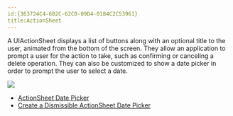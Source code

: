 ```yaml
---
id:{363724C4-6B2C-62C0-09D4-0184C2C53961}  
title:ActionSheet  
---
```


A UIActionSheet displays a list of buttons along with an optional title
to the user, animated from the bottom of the screen. They allow an application
to prompt a user for the action to take, such as confirming or canceling a
delete operation. They can also be customized to show a date picker in order to
prompt the user to select a date.

 [ ![](Images/Action_Sheet.png)](Images/Action_Sheet.png)

-   <span class="noChildren"><a href="/recipes/ios/standard_controls/actionsheet/actionsheet_date_picker">ActionSheet
    Date Picker</a></span>
-   <span class="noChildren"><a href="/recipes/ios/standard_controls/actionsheet/create_a_dismissible_actionsheet_date_picker">
    Create a Dismissible ActionSheet Date Picker</a></span>